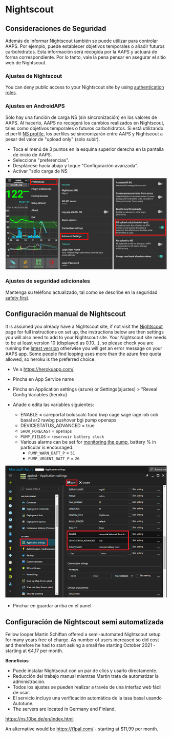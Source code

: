 # Nightscout

## Consideraciones de Seguridad

Además de informar Nightscout también se puede utilizar para controlar AAPS. Por ejemplo, puede establecer objetivos temporales o añadir futuros carbohidratos. Esta información será recogida por la AAPS y actuará de forma correspondiente. Por lo tanto, vale la pena pensar en asegurar el sitio web de Nightscout.

### Ajustes de Nightscout

You can deny public access to your Nightscout site by using [authentication roles](https://nightscout.github.io/nightscout/security).

### Ajustes en AndroidAPS

Sólo hay una función de carga NS (sin sincronización) en los valores de AAPS. Al hacerlo, AAPS no recogerá los cambios realizados en Nightscout, tales como objetivos temporales o futuros carbohidratos. Si está utilizando el perfil [NS profile](../Configuration/Config-Builder#ns-profile), los perfiles se sincronizarán entre AAPS y Nightscout a pesar del valor de "upload only" (solo subir).

* Toca el menú de 3 puntos en la esquina superior derecha en la pantalla de inicio de AAPS.
* Seleccione "preferencias".
* Desplácese hacia abajo y toque "Configuración avanzada".
* Activar "sólo carga de NS

![Nightscout solo cargar](../images/NSsafety.png)

### Ajustes de seguridad adicionales

Mantenga su teléfono actualizado, tal como se describe en la seguridad [safety first](../Getting-Started/Safety-first.rst).

## Configuración manual de Nightscout

It is assumed you already have a Nightscout site, if not visit the [Nightscout](http://nightscout.github.io/nightscout/new_user/) page for full instructions on set up, the instructions below are then settings you will also need to add to your Nightscout site. Your Nightscout site needs to be at least version 10 (displayed as 0.10...), so please check you are running the [latest version](https://nightscout.github.io/update/update/#updating-your-site-to-the-latest-version) otherwise you will get an error message on your AAPS app. Some people find looping uses more than the azure free quota allowed, so heroku is the preferred choice.

* Ve a https://herokuapp.com/

* Pincha en App Service name

* Pincha en Application settings (azure) or Settings(ajustes) > "Reveal Config Variables (heroku)

* Añade o edita las variables siguientes:
  
  * ENABLE = careportal boluscalc food bwp cage sage iage iob cob basal ar2 rawbg pushover bgi pump openaps
  * DEVICESTATUS_ADVANCED = true
  * `SHOW_FORECAST` = `openaps`
  * `PUMP_FIELDS` = `reservoir battery clock`
  * Various alarms can be set for [monitoring the pump](https://github.com/nightscout/cgm-remote-monitor#pump-pump-monitoring), battery % in particular is encouraged: 
    * `PUMP_WARN_BATT_P` = `51`
    * `PUMP_URGENT_BATT_P` = `26` 

![Azure](../images/nightscout1.png)

* Pinchar en guardar arriba en el panel.

## Configuración de Nightscout semi automatizada

Fellow looper Martin Schiftan offered a semi-automated Nightscout setup for many years free of charge. As number of users increased so did cost and therefore he had to start asking a small fee starting October 2021 - starting at €4,17 per month.

**Beneficios**

* Puede instalar Nightscout con un par de clics y usarlo directamente. 
* Reducción del trabajo manual mientras Martin trata de automatizar la administración.
* Todos los ajustes se pueden realizar a través de una interfaz web fácil de usar. 
* El servicio incluye una verificación automática de la tasa basal usando Autotune. 
* The servers are located in Germany and Finland.

<https://ns.10be.de/en/index.html>

An alternative would be <https://t1pal.com/> - starting at $11,99 per month.